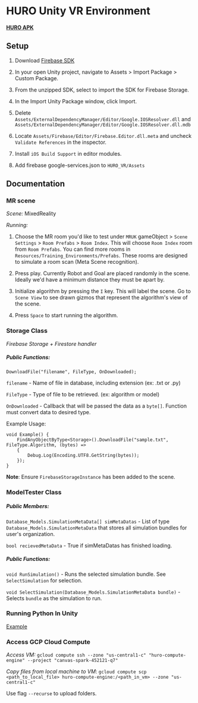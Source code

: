 # HURO Unity VR Environment
**[HURO APK](https://drive.google.com/file/d/1tVfMlSEDXV_SN2XM_-t7uihdwUckJqEs/view?usp=sharing)**


## Setup

1. Download [Firebase SDK](https://firebase.google.com/download/unity?hl=en&authuser=0&_gl=1*1hkvyve*_ga*MjczMTY1NDA4LjE3MzcyNTY4NDI.*_ga_CW55HF8NVT*MTczODE4NDEzMS41LjEuMTczODE4Nzk3Ni42LjAuMA..)

2. In your open Unity project, navigate to Assets > Import Package > Custom Package.

3. From the unzipped SDK, select to import the SDK for Firebase Storage.

4. In the Import Unity Package window, click Import.

5. Delete `Assets/ExternalDependencyManager/Editor/Google.IOSResolver.dll` and `Assets/ExternalDependencyManager/Editor/Google.IOSResolver.dll.mdb`

6. Locate `Assets/Firebase/Editor/Firebase.Editor.dll.meta` and uncheck `Validate References` in the inspector.

7. Install `iOS Build Support` in editor modules.
8. Add firebase google-services.json to `HURO_VR/Assets`


## Documentation

### MR scene

_Scene:_ MixedReality

*Running:* 

1. Choose the MR room you'd like to test under `MRUK` gameObject > `Scene Settings` > `Room Prefabs` > `Room Index`.
This will choose `Room Index` room from `Room Prefabs`. You can find more rooms in `Resources/Training_Environments/Prefabs`. These rooms are designed to simulate a room scan (Meta Scene recognition).

2. Press play. Currently Robot and Goal are placed randomly in the scene. Ideally we'd have a minimum distance they must be apart by.

3. Initialize algorithm by pressing the `I` key. This will label the scene. Go to `Scene View` to see drawn gizmos that represent the algorithm's view of the scene.

4. Press `Space` to start running the algorithm.


### Storage Class

_Firebase Storage + Firestore handler_
##### Public Functions:
`DownloadFile("filename", FileType, OnDownloaded);`

`filename` - Name of file in database, including extension (ex: .txt or .py)

`FileType` - Type of file to be retrieved. (ex: algorithm or model)

`OnDownloaded` - Callback that will be passed the data as a `byte[]`. Function must convert data to desired type.

Example Usage:
```
void Example() {
    FindAnyObjectByType<Storage>().DownloadFile("sample.txt", FileType.Algorithm, (bytes) =>
    {
        Debug.Log(Encoding.UTF8.GetString(bytes));
    });
}

```

**Note**: Ensure `FirebaseStorageInstance` has been added to the scene.


### ModelTester Class
##### Public Members:
`Database_Models.SimulationMetaData[] simMetaDatas` - List of type `Database_Models.SimulationMetaData` that stores all simulation bundles for user's organization.

`bool recievedMetaData` - True if simMetaDatas has finished loading.

##### Public Functions:
`void RunSimulation()` - Runs the selected simulation bundle. See `SelectSimulation` for selection.

`void SelectSimulation(Database_Models.SimulationMetaData bundle)` - Selects `bundle` as the simulation to run.

### Running Python In Unity
[Example](https://mikalikes.men/use-python-with-unity-3d-the-definitive-guide/)

### Access GCP Cloud Compute

*Access VM:* `gcloud compute ssh --zone "us-central1-c" "huro-compute-engine" --project "canvas-spark-452121-q7"`

*Copy files from local machine to VM*: `gcloud compute scp <path_to_local_file> huro-compute-engine:/<path_in_vm> --zone "us-central1-c"`

Use flag `--recurse` to upload folders.
